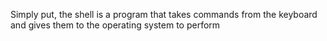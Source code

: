 Simply put, the shell is a program that takes commands from the keyboard and gives them to the operating system to perform
